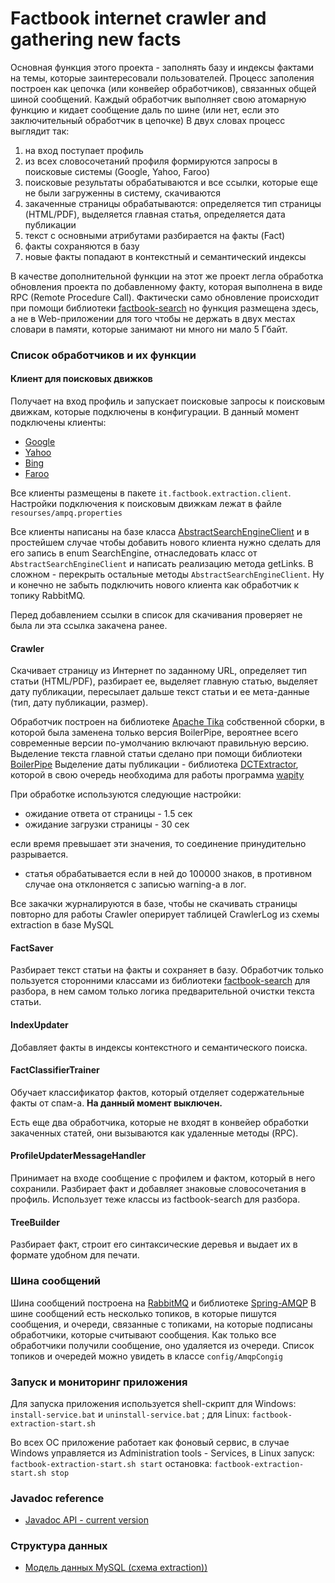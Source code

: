Factbook internet crawler and gathering new facts
=================================================

Основная функция этого проекта - заполнять базу и индексы фактами на темы, которые заинтересовали пользователей.
Процесс заполения построен как цепочка (или конвейер обработчиков), связанных общей шиной сообщений. Каждый обработчик
выполняет свою атомарную функцию и кидает сообщение даль по шине (или нет, если это заключительный обработчик в цепочке)
В двух словах процесс выглядит так:

 1. на вход поступает профиль
 2. из всех словосочетаний профиля формируются запросы в поисковые системы (Google, Yahoo, Faroo)
 3. поисковые результаты обрабатываются и все ссылки, которые еще не были загруженны в систему, скачиваются
 4. закаченные страницы обрабатываются: определяется тип страницы (HTML/PDF), выделяется главная статья, определяется дата публикации
 5. текст с основными атрибутами разбирается на факты (Fact)
 6. факты сохраняются в базу
 7. новые факты попадают в контекстный и семантический индексы

В качестве дополнительной функции на этот же проект легла обработка обновления проекта по добавленному факту, которая
выполнена в виде RPC (Remote Procedure Call). Фактически само обновление происходит при помощи библиотеки
[factbook-search](https://github.com/Denis-Mak/factbook-search/doc/details.md)
но функция размещена здесь, а не в Web-приложении для того чтобы не держать в двух местах словари в памяти, которые занимают
ни много ни мало 5 Гбайт.


### Список обработчиков и их функции
#### Клиент для поисковых движков
Получает на вход профиль и запускает поисковые запросы к поисковым движкам, которые подключены в конфигурации.
В данный момент подключены клиенты:
* [Google](https://developers.google.com/custom-search/docs/api)
* [Yahoo](https://developer.yahoo.com/boss/search/)
* [Bing](http://msdn.microsoft.com/en-us/library/dd251056.aspx)
* [Faroo](http://www.faroo.com/hp/api/api.html)

Все клиенты размещены в пакете <code>it.factbook.extraction.client</code>.
Настройки подключения к поисковым движкам лежат в файле <code>resourses/ampq.properties</code>

Все клиенты написаны на базе класса
[AbstractSearchEngineClient](http://denis-mak.github.io/factbook-extraction/current/docs/it/factbook/extraction/client/AbstractSearchEngineClient.html)
и в простейшем случае чтобы добавить нового клиента
нужно сделать для его запись в enum SearchEngine, отнаследовать класс от <code>AbstractSearchEngineClient</code> и написать реализацию
метода getLinks. В сложном - перекрыть остальные методы <code>AbstractSearchEngineClient</code>. Ну и конечно не забыть подключить
нового клиента как обработчик к топику RabbitMQ.

Перед добавлением ссылки в список для скачивания проверяет не была ли эта ссылка закачена ранее.

#### Crawler
Скачивает страницу из Интернет по заданному URL, определяет тип статьи (HTML/PDF), разбирает ее, выделяет главную
статью, выделяет дату публикации, пересылает дальше текст статьи и ее мета-данные (тип, дату публикации, размер).

Обработчик построен на библиотеке [Apache Tika](http://tika.apache.org/) собственной сборки, в которой была заменена
только версия BoilerPipe, вероятнее всего современные версии по-умолчанию включают правильную версию.
Выделение текста главной статьи сделано при помощи библиотеки [BoilerPipe](https://github.com/kohlschutter/boilerpipe)
Выделение даты публикации - библиотека [DCTExtractor](https://github.com/xtannier/DCTFinder), которой в свою очередь
необходима для работы программа [wapity](https://github.com/Jekub/Wapiti)

При обработке используются следующие настройки:
 - ожидание ответа от страницы - 1.5 сек
 - ожидание загрузки страницы - 30 сек

 если время превышает эти значения, то соединение принудительно разрывается.

 - статья обрабатывается если в ней до 100000 знаков, в противном случае она отклоняется с записью warning-а в лог.

 Все закачки журналируются в базе, чтобы не скачивать страницы повторно для работы Crawler оперирует таблицей CrawlerLog из
  схемы extraction в базе MySQL

#### FactSaver
Разбирает текст статьи на факты и сохраняет в базу. Обработчик только пользуется сторонними классами из библиотеки
[factbook-search](https://github.com/Denis-Mak/factbook-search/doc/details.md) для разбора, в нем самом только логика предварительной очистки текста статьи.

#### IndexUpdater
Добавляет факты в индексы контекстного и семантического поиска.

#### FactClassifierTrainer
Обучает классификатор фактов, который отделяет содержательные факты от спам-а.
**На данный момент выключен.**


Есть еще два обработчика, которые не входят в конвейер обработки закаченных статей, они вызываются как удаленные методы (RPC).
#### ProfileUpdaterMessageHandler
Принимает на входе сообщение с профилем и фактом, который в него сохранили. Разбирает факт и добавляет знаковые словосочетания
в профиль. Использует теже классы из factbook-search для разбора.

#### TreeBuilder
Разбирает факт, строит его синтаксические деревья и выдает их в формате удобном для печати.

### Шина сообщений
Шина сообщений построена на [RabbitMQ](https://www.rabbitmq.com/) и библиотеке [Spring-AMQP](http://projects.spring.io/spring-amqp/)
В шине сообщений есть несколько топиков, в которые пишутся сообщения, и очереди, связанные с топиками, на которые
подписаны обработчики, которые считывают сообщения. Как только все обработчики получили сообщение, оно удаляется из очереди.
Список топиков и очередей можно увидеть в классе <code>config/AmqpCongig</code>

### Запуск и мониторинг приложения
Для запуска приложения используется shell-скрипт для Windows: <code>install-service.bat</code> и <code>uninstall-service.bat</code>
; для Linux: <code>factbook-extraction-start.sh</code>

Во всех ОС приложение работает как фоновый сервис, в случае Windows управляется из Administration tools - Services,
в Linux запуск: <code>factbook-extraction-start.sh start</code> остановка: <code>factbook-extraction-start.sh stop</code>

### Javadoc reference
 * [Javadoc API - current version](http://denis-mak.github.io/factbook-extraction/current/docs/index.html)

### Структура данных
* [Модель данных MySQL (схема extraction))](http://denis-mak.github.io/factbook/current/datamodel/factbook-data-structure.png)